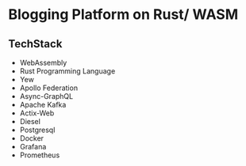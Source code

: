 # Blogging Platform on Rust/ WASM 

## TechStack 
- WebAssembly
- Rust Programming Language
- Yew 
- Apollo Federation 
- Async-GraphQL
- Apache Kafka
- Actix-Web
- Diesel 
- Postgresql
- Docker
- Grafana
- Prometheus 





